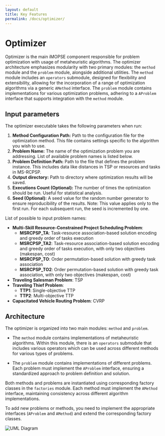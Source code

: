 ```yaml
---
layout: default
title: Key Features
permalink: /docs/optimizer/
---
```


# Optimizer
Optimizer is the main iMOPSE component responsible for problem optimization with usage of metaheuristic algorithms.
The optimizer architecture emphasizes modularity with two primary modules: the `method` module and the `problem` module, alongside additional utilities. The `method` module includes an `operators` submodule, designed for flexibility and extensibility, allowing for the incorporation of a range of optimization algorithms via a generic `AMethod` interface. The `problem` module contains implementations for various optimization problems, adhering to a `AProblem` interface that supports integration with the `method` module.

## Input parameters
The optimizer executable takes the following parameters when run:
1. **Method Configuration Path:** Path to the configuration file for the optimization method. This file contains settings specific to the algorithm you wish to use.
2. **Problem Name:** The name of the optimization problem you are addressing. List of available problem names is listed below.
3. **Problem Definition Path:** Path to the file that defines the problem instance. This includes data like distances in TSP or resources and tasks in MS-RCPSP.
4. **Output directory:** Path to directory where optimization results will be saved.
5. **Executions Count (Optional):** The number of times the optimization should be run. Useful for statistical analysis.
6. **Seed (Optional):** A seed value for the random number generator to ensure reproducibility of the results.
   Note: This value applies only to the first run. For each subsequent run, the seed is incremented by one.

List of possible to input problem names:
- **Multi-Skill Resource-Constrained Project Scheduling Problem**:
    - **MSRCPSP_TA**: Task-resource association-based solution encoding and greedy order of tasks execution
    - **MSRCPSP_TA2**: Task-resource association-based solution encoding and greedy order of tasks execution, with only two objectives (makespan, cost)
    - **MSRCPSP_TO**: Order permutation-based solution with greedy task association
    - **MSRCPSP_TO2**: Order permutation-based solution with greedy task association, with only two objectives (makespan, cost)
- **Traveling Salesman Problem**: TSP
- **Traveling Thief Problem**:
    - **TTP1**: Single-objective TTP
    - **TTP2**: Multi-objective TTP
- **Capacitated Vehicle Routing Problem**: CVRP

## Architecture
The optimizer is organized into two main modules: `method` and `problem`.

- The `method` module contains implementations of metaheuristic algorithms. Within this module, there is an `operators` submodule that includes various operators which can be used across different methods for various types of problems.

- The `problem` module contains implementations of different problems. Each problem must implement the `AProblem` interface, ensuring a standardized approach to problem definition and solution.

Both methods and problems are instantiated using corresponding factory classes in the `factories` module. Each method must implement the `AMethod` interface, maintaining consistency across different algorithm implementations.

To add new problems or methods, you need to implement the appropriate interfaces (`AProblem` and `AMethod`) and extend the corresponding factory classes.

![UML Diagram](additions/imopse_basic_class_diagram.png)